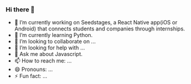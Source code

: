 ### Hi there 👋

- 🔭 I’m currently working on Seedstages, a React Native app(iOS or Android) that connects students and companies through internships.
- 🌱 I’m currently learning Python.
- 👯 I’m looking to collaborate on ...
- 🤔 I’m looking for help with ...
- 💬 Ask me about Javascript.
- 📫 How to reach me: ...
- 😄 Pronouns: ...
- ⚡ Fun fact: ...
